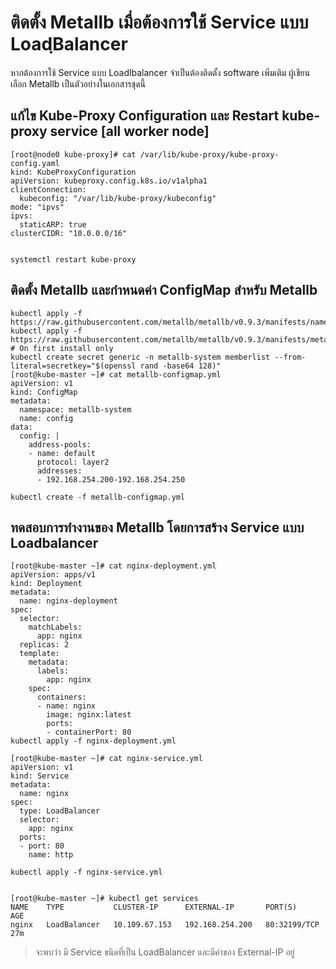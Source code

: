 # ติดตั้ง Metallb เมื่อต้องการใช้ Service แบบ LoadฺBalancer
หากต้องการใช้ Service แบบ Loadlbalancer จำเป็นต้องติดตั้ง software เพิ่มเติม ผู้เขียนเลือก Metallb เป็นตัวอย่างในเอกสารชุดนี้
## แก้ไข Kube-Proxy Configuration และ Restart kube-proxy service [all worker node]
```
[root@node0 kube-proxy]# cat /var/lib/kube-proxy/kube-proxy-config.yaml
kind: KubeProxyConfiguration
apiVersion: kubeproxy.config.k8s.io/v1alpha1
clientConnection:
  kubeconfig: "/var/lib/kube-proxy/kubeconfig"
mode: "ipvs"
ipvs:
  staticARP: true
clusterCIDR: "10.0.0.0/16"


systemctl restart kube-proxy
```
## ติดตั้ง Metallb และกำหนดค่า ConfigMap สำหรับ Metallb
```
kubectl apply -f https://raw.githubusercontent.com/metallb/metallb/v0.9.3/manifests/namespace.yaml
kubectl apply -f https://raw.githubusercontent.com/metallb/metallb/v0.9.3/manifests/metallb.yaml
# On first install only
kubectl create secret generic -n metallb-system memberlist --from-literal=secretkey="$(openssl rand -base64 128)"
[root@kube-master ~]# cat metallb-configmap.yml
apiVersion: v1
kind: ConfigMap
metadata:
  namespace: metallb-system
  name: config
data:
  config: |
    address-pools:
    - name: default
      protocol: layer2
      addresses:
      - 192.168.254.200-192.168.254.250

kubectl create -f metallb-configmap.yml
```
## ทดสอบการทำงานของ Metallb โดยการสร้าง Service แบบ Loadbalancer
```
[root@kube-master ~]# cat nginx-deployment.yml
apiVersion: apps/v1
kind: Deployment
metadata:
  name: nginx-deployment
spec:
  selector:
    matchLabels:
      app: nginx
  replicas: 2
  template:
    metadata:
      labels:
        app: nginx
    spec:
      containers:
      - name: nginx
        image: nginx:latest
        ports:
        - containerPort: 80
kubectl apply -f nginx-deployment.yml

[root@kube-master ~]# cat nginx-service.yml
apiVersion: v1
kind: Service
metadata:
  name: nginx
spec:
  type: LoadBalancer
  selector:
    app: nginx
  ports:
  - port: 80
    name: http

kubectl apply -f nginx-service.yml


[root@kube-master ~]# kubectl get services
NAME    TYPE           CLUSTER-IP      EXTERNAL-IP       PORT(S)        AGE
nginx   LoadBalancer   10.109.67.153   192.168.254.200   80:32199/TCP   27m
```
> จะพบว่า มี Service ขนิดที่เป็น LoadBalancer และมีค่าของ External-IP อยู่
